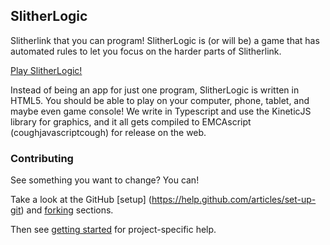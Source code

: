 SlitherLogic
------------

Slitherlink that you can program! SlitherLogic is (or will be) a game that has automated rules to let you focus on the harder parts of Slitherlink.

[Play SlitherLogic!](http://darth-walsh.github.io/SlitherLogic/)

Instead of being an app for just one program, SlitherLogic is written in HTML5. You should be able to play on your computer, phone, tablet, and maybe even game console! We write in Typescript and use the KineticJS library for graphics, and it all gets compiled to EMCAscript (coughjavascriptcough) for release on the web.

### Contributing

See something you want to change? You can!

Take a look at the GitHub [setup] (https://help.github.com/articles/set-up-git) and [forking](https://help.github.com/articles/fork-a-repo) sections.

Then see [getting started](GettingStarted.md) for project-specific help.
